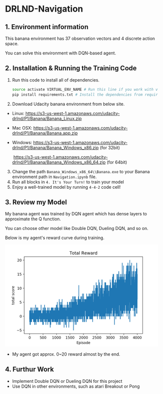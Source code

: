 # DRLND-Navigation

## 1. Environment information

This banana environment has 37 observation vectors and 4 discrete action space.

You can solve this environment with DQN-based agent.

## 2. Installation & Running the Training Code

1. Run this code to install all of dependencies.

   ```bash
   source activate VIRTUAL_ENV_NAME # Run this line if you work with virtual env
   pip install requirements.txt # Install the dependencies from requirements.txt
   ```

2. Download Udacity banana environment from below site.

- Linux: https://s3-us-west-1.amazonaws.com/udacity-drlnd/P1/Banana/Banana_Linux.zip

- Mac OSX: https://s3-us-west-1.amazonaws.com/udacity-drlnd/P1/Banana/Banana.app.zip

- Windows: https://s3-us-west-1.amazonaws.com/udacity-drlnd/P1/Banana/Banana_Windows_x86.zip (for 32bit)

  ​                 https://s3-us-west-1.amazonaws.com/udacity-drlnd/P1/Banana/Banana_Windows_x86_64.zip (for 64bit)

3. Change the path `Banana_Windows_x86_64\\Banana.exe` to your Banana environment path in `Navigation.ipynb` file.
4. Run all blocks in `4. It's Your Turn!` to train your model
5. Enjoy a well-trained model by running `4-4-2` code cell!

## 3. Review my Model

My banana agent was trained by DQN agent which has dense layers to approximate the Q function.

You can choose other model like Double DQN, Dueling DQN, and so on.

Below is my agent's reward curve during training.

![reward](https://github.com/helloworld2394/Udacity-Navigation/blob/master/save/reward.png)

- My agent got approx. 0~20 reward almost by the end.

## 4. Furthur Work

- Implement Double DQN or Dueling DQN for this project
- Use DQN in other environments, such as atari Breakout or Pong
